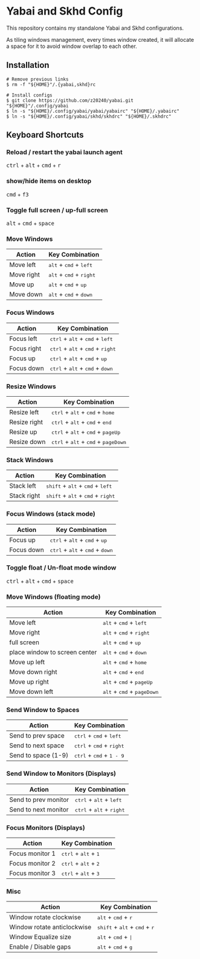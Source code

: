 # Yabai and Skhd Config

This repository contains my standalone Yabai and Skhd configurations.

As tiling windows management, every times window created, it will allocate a space for it to avoid window overlap to each other.

## Installation

```shell
# Remove previous links
$ rm -f "${HOME}"/.{yabai,skhd}rc

# Install configs
$ git clone https://github.com/z20240/yabai.git "${HOME}"/.config/yabai
$ ln -s "${HOME}/.config/yabai/yabai/yabairc" "${HOME}/.yabairc"
$ ln -s "${HOME}/.config/yabai/skhd/skhdrc" "${HOME}/.skhdrc"
```
## Keyboard Shortcuts
### Reload / restart the yabai launch agent

<kbd>ctrl</kbd> + <kbd>alt</kbd> + <kbd>cmd</kbd> + <kbd>r</kbd>

### show/hide items on desktop

<kbd>cmd</kbd> + <kbd>f3</kbd>

### Toggle full screen / up-full screen

<kbd>alt</kbd> + <kbd>cmd</kbd> + <kbd>space</kbd>

### Move Windows
|    Action   |                   Key Combination                   |
|-------------|-----------------------------------------------------|
| Move left   | <kbd>alt</kbd> + <kbd>cmd</kbd> + <kbd>left</kbd>   |
| Move right  | <kbd>alt</kbd> + <kbd>cmd</kbd> + <kbd>right</kbd>  |
| Move up     | <kbd>alt</kbd> + <kbd>cmd</kbd> + <kbd>up</kbd>     |
| Move down   | <kbd>alt</kbd> + <kbd>cmd</kbd> + <kbd>down</kbd>   |

### Focus Windows
|    Action   |                            Key Combination                            |
|-------------|-----------------------------------------------------------------------|
| Focus left  | <kbd>ctrl</kbd> + <kbd>alt</kbd> + <kbd>cmd</kbd> + <kbd>left</kbd>   |
| Focus right | <kbd>ctrl</kbd> + <kbd>alt</kbd> + <kbd>cmd</kbd> + <kbd>right</kbd>  |
| Focus up    | <kbd>ctrl</kbd> + <kbd>alt</kbd> + <kbd>cmd</kbd> + <kbd>up</kbd>     |
| Focus down  | <kbd>ctrl</kbd> + <kbd>alt</kbd> + <kbd>cmd</kbd> + <kbd>down</kbd>   |

### Resize Windows
|    Action    |                            Key Combination                              |
|--------------|-------------------------------------------------------------------------|
| Resize left  | <kbd>ctrl</kbd> + <kbd>alt</kbd> + <kbd>cmd</kbd> + <kbd>home</kbd>     |
| Resize right | <kbd>ctrl</kbd> + <kbd>alt</kbd> + <kbd>cmd</kbd> + <kbd>end</kbd>      |
| Resize up    | <kbd>ctrl</kbd> + <kbd>alt</kbd> + <kbd>cmd</kbd> + <kbd>pageUp</kbd>   |
| Resize down  | <kbd>ctrl</kbd> + <kbd>alt</kbd> + <kbd>cmd</kbd> + <kbd>pageDown</kbd> |

### Stack Windows
|    Action    |                            Key Combination                            |
|--------------|-----------------------------------------------------------------------|
| Stack left   | <kbd>shift</kbd> + <kbd>alt</kbd> + <kbd>cmd</kbd> + <kbd>left</kbd>  |
| Stack right  | <kbd>shift</kbd> + <kbd>alt</kbd> + <kbd>cmd</kbd> + <kbd>right</kbd> |

### Focus Windows (stack mode)
|    Action   |                            Key Combination                           |
|-------------|----------------------------------------------------------------------|
| Focus up    | <kbd>ctrl</kbd> + <kbd>alt</kbd> + <kbd>cmd</kbd> + <kbd>up</kbd>    |
| Focus down  | <kbd>ctrl</kbd> + <kbd>alt</kbd> + <kbd>cmd</kbd> + <kbd>down</kbd>  |

### Toggle float / Un-float mode window

<kbd>ctrl</kbd> + <kbd>alt</kbd> + <kbd>cmd</kbd> + <kbd>space</kbd>

### Move Windows (floating mode)

|            Action             |                     Key Combination                   |
|-------------------------------|-------------------------------------------------------|
| Move left                     | <kbd>alt</kbd> + <kbd>cmd</kbd> + <kbd>left</kbd>     |
| Move right                    | <kbd>alt</kbd> + <kbd>cmd</kbd> + <kbd>right</kbd>    |
| full screen                   | <kbd>alt</kbd> + <kbd>cmd</kbd> + <kbd>up</kbd>       |
| place window to screen center | <kbd>alt</kbd> + <kbd>cmd</kbd> + <kbd>down</kbd>     |
| Move up left                  | <kbd>alt</kbd> + <kbd>cmd</kbd> + <kbd>home</kbd>     |
| Move down right               | <kbd>alt</kbd> + <kbd>cmd</kbd> + <kbd>end</kbd>      |
| Move up right                 | <kbd>alt</kbd> + <kbd>cmd</kbd> + <kbd>pageUp</kbd>   |
| Move down left                | <kbd>alt</kbd> + <kbd>cmd</kbd> + <kbd>pageDown</kbd> |


### Send Window to Spaces
|       Action        |                      Key Combination                    |
|---------------------|---------------------------------------------------------|
| Send to prev space  | <kbd>ctrl</kbd> + <kbd>cmd</kbd> + <kbd>left</kbd>      |
| Send to next space  | <kbd>ctrl</kbd> + <kbd>cmd</kbd> + <kbd>right</kbd>     |
| Send to space (1-9) | <kbd>ctrl</kbd> + <kbd>cmd</kbd> + <kbd>1 - 9</kbd>     |

### Send Window to Monitors (Displays)
|         Action       |                      Key Combination                    |
|----------------------|---------------------------------------------------------|
| Send to prev monitor | <kbd>ctrl</kbd> + <kbd>alt</kbd> + <kbd>left</kbd>      |
| Send to next monitor | <kbd>ctrl</kbd> + <kbd>alt</kbd> + <kbd>right</kbd>     |

### Focus Monitors (Displays)
|         Action       |                Key Combination                  |
|----------------------|-------------------------------------------------|
| Focus monitor 1      | <kbd>ctrl</kbd> + <kbd>alt</kbd> + <kbd>1</kbd> |
| Focus monitor 2      | <kbd>ctrl</kbd> + <kbd>alt</kbd> + <kbd>2</kbd> |
| Focus monitor 3      | <kbd>ctrl</kbd> + <kbd>alt</kbd> + <kbd>3</kbd> |

### Misc
|         Action              |                            Key Combination                         |
|-----------------------------|--------------------------------------------------------------------|
| Window rotate clockwise     | <kbd>alt</kbd> + <kbd>cmd</kbd> + <kbd>r</kbd>                     |
| Window rotate anticlockwise | <kbd>shift</kbd> + <kbd>alt</kbd> + <kbd>cmd</kbd> + <kbd>r</kbd>  |
| Window Equalize size        | <kbd>alt</kbd> + <kbd>cmd</kbd> + <kbd>\|</kbd>                    |
| Enable / Disable gaps       | <kbd>alt</kbd> + <kbd>cmd</kbd> + <kbd>g</kbd>                     |
